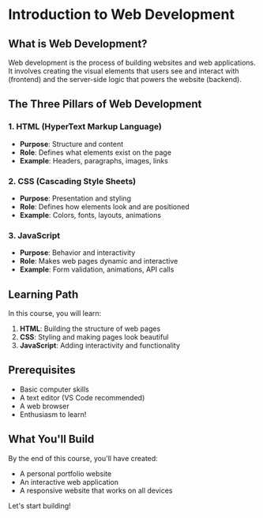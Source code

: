 # Introduction to Web Development

## What is Web Development?

Web development is the process of building websites and web applications. It involves creating the visual elements that users see and interact with (frontend) and the server-side logic that powers the website (backend).

## The Three Pillars of Web Development

### 1. HTML (HyperText Markup Language)

- **Purpose**: Structure and content
- **Role**: Defines what elements exist on the page
- **Example**: Headers, paragraphs, images, links

### 2. CSS (Cascading Style Sheets)

- **Purpose**: Presentation and styling
- **Role**: Defines how elements look and are positioned
- **Example**: Colors, fonts, layouts, animations

### 3. JavaScript

- **Purpose**: Behavior and interactivity
- **Role**: Makes web pages dynamic and interactive
- **Example**: Form validation, animations, API calls

## Learning Path

In this course, you will learn:

1. **HTML**: Building the structure of web pages
2. **CSS**: Styling and making pages look beautiful
3. **JavaScript**: Adding interactivity and functionality

## Prerequisites

- Basic computer skills
- A text editor (VS Code recommended)
- A web browser
- Enthusiasm to learn!

## What You'll Build

By the end of this course, you'll have created:

- A personal portfolio website
- An interactive web application
- A responsive website that works on all devices

Let's start building!

